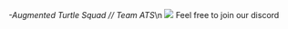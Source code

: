 _-Augmented Turtle Squad // Team ATS_\n
[![](https://imgur.com/x9KVZun.png)](https://discord.gg/QBr7Wby)
Feel free to join our discord